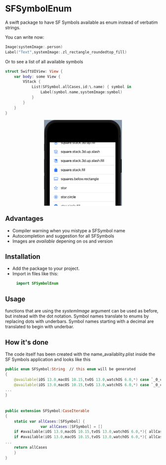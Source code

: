 # SFSymbolEnum

A swift package to have SF Symbols available as enum instead of verbatim strings.

You can write now:
```swift
Image(systemImage:.person)
Label("Text",systemImage:.zl_rectangle_roundedtop_fill)
```

Or to see a list of all available symbols
```swift
struct SwiftUIView: View {
    var body: some View {
        VStack {
            List(SFSymbol.allCases,id:\.name) { symbol in
                Label(symbol.name,systemImage:symbol)
            }
        }
    }
}
```
<img src="Images/Example.png" width="300" style="max-width: 50%; display: block; margin-left: auto; margin-right: auto;" /> 

## Advantages

- Compiler warning when you mistype a SFSymbol name
- Autocompletion and suggestion for all SFSymbols
- Images are *available* depening on os and version

## Installation

- Add the package to your project.
- Import in files like this:
```swift 
     import SFSymbolEnum
```


## Usage 

functions that are using the *systemImage* argument can be used as before, but instead with the dot notation. 
Symbol names translate to enums by replacing dots with underbars. Symbol names starting with a decimal are translated to begin with underbar.

## How it's done

The code itself has been created with the name_availablity.plist inside the SF Symbols application and looks like this
```swift
public enum SFSymbol:String  // this enum will be generated
{
    @available(iOS 13.0,macOS 10.15,tvOS 13.0,watchOS 6.0,*) case `_0_circle`
    @available(iOS 13.0,macOS 10.15,tvOS 13.0,watchOS 6.0,*) case `_0_circle_fill`
...
}


public extension SFSymbol:CaseIterable
{
    static var allCases:[SFSymbol] {
                var allCases:[SFSymbol] = []
    if #available(iOS 13.0,macOS 10.15,tvOS 13.0,watchOS 6.0,*){ allCases.append(SFSymbol.`_0_circle`) }
    if #available(iOS 13.0,macOS 10.15,tvOS 13.0,watchOS 6.0,*){ allCases.append(SFSymbol.`_0_circle_fill`) }
...
    return allCases	
    }
}

```

